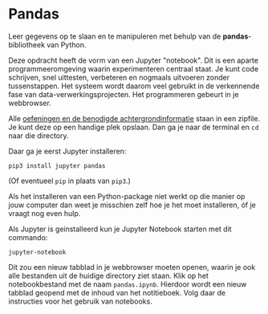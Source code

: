 # Pandas

Leer gegevens op te slaan en te manipuleren met behulp van de **pandas**-bibliotheek van Python. 

Deze opdracht heeft de vorm van een Jupyter "notebook". Dit is een aparte programmeeromgeving waarin experimenteren centraal staat. Je kunt code schrijven, snel uittesten, verbeteren en nogmaals uitvoeren zonder tussenstappen. Het systeem wordt daarom veel gebruikt in de verkennende fase van data-verwerkingsprojecten. Het programmeren gebeurt in je webbrowser.

Alle [oefeningen en de benodigde achtergrondinformatie](pandas.zip) staan in een zipfile. Je kunt deze op een handige plek opslaan. Dan ga je naar de terminal en `cd` naar die directory.

Daar ga je eerst Jupyter installeren:

    pip3 install jupyter pandas

(Of eventueel `pip` in plaats van `pip3`.)

Als het installeren van een Python-package niet werkt op die manier op jouw computer dan weet je misschien zelf hoe je het moet installeren, óf je vraagt nog even hulp.

Als Jupyter is geinstalleerd kun je Jupyter Notebook starten met dit commando:

    jupyter-notebook

Dit zou een nieuw tabblad in je webbrowser moeten openen, waarin je ook alle bestanden uit de huidige directory ziet staan. Klik op het notebookbestand met de naam `pandas.ipynb`. Hierdoor wordt een nieuw tabblad geopend met de inhoud van het notitieboek. Volg daar de instructies voor het gebruik van notebooks.
